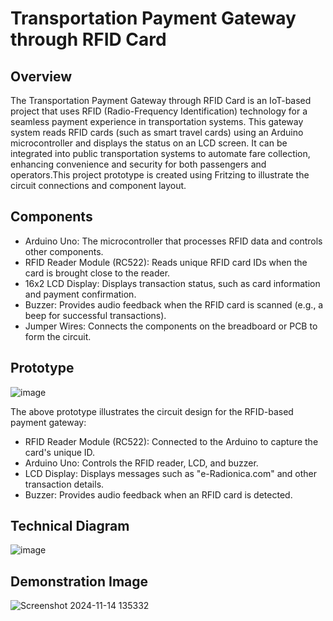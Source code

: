 # Transportation Payment Gateway through RFID Card

## Overview
The Transportation Payment Gateway through RFID Card is an IoT-based project that uses RFID (Radio-Frequency Identification) technology for a seamless payment experience in transportation systems. This gateway system reads RFID cards (such as smart travel cards) using an Arduino microcontroller and displays the status on an LCD screen. It can be integrated into public transportation systems to automate fare collection, enhancing convenience and security for both passengers and operators.This project prototype is created using Fritzing to illustrate the circuit connections and component layout.

## Components
- Arduino Uno: The microcontroller that processes RFID data and controls other components.
- RFID Reader Module (RC522): Reads unique RFID card IDs when the card is brought close to the reader.
- 16x2 LCD Display: Displays transaction status, such as card information and payment confirmation.
- Buzzer: Provides audio feedback when the RFID card is scanned (e.g., a beep for successful transactions).
- Jumper Wires: Connects the components on the breadboard or PCB to form the circuit.


## Prototype
![image](https://github.com/user-attachments/assets/d128de2a-89ab-44af-b58c-50512d34f81a)

The above prototype illustrates the circuit design for the RFID-based payment gateway:
- RFID Reader Module (RC522): Connected to the Arduino to capture the card's unique ID.
- Arduino Uno: Controls the RFID reader, LCD, and buzzer.
- LCD Display: Displays messages such as "e-Radionica.com" and other transaction details.
- Buzzer: Provides audio feedback when an RFID card is detected.

## Technical Diagram
![image](https://github.com/user-attachments/assets/b4e23f70-c3d5-4ddc-99f0-5db38be1fac4)

## Demonstration Image
![Screenshot 2024-11-14 135332](https://github.com/user-attachments/assets/ec146cda-5508-4c30-9c55-59cfaeeee7c1)





